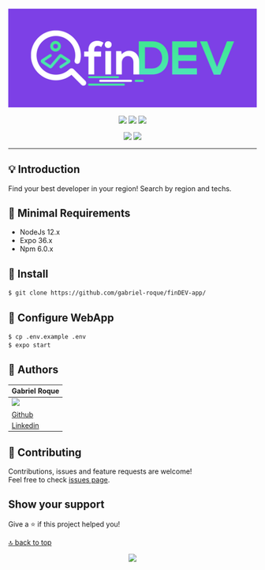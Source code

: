 <span id="top"></span>

<p align="center">
  <img src="https://raw.githubusercontent.com/gabriel-roque/finDEV/master/src/assets/github/finDEV-logo.jpg" />
</p>

<p align="center">
  <a href="https://expo.io/"><img src="https://img.shields.io/badge/Expo-36.x-blue"></a>
  <a href="https://nodejs.org/en/"><img src="https://img.shields.io/badge/Node-12.x-green"></a>
  <a href="https://www.npmjs.com/"><img src="https://img.shields.io/badge/NPM-6.x-red"></a>
</p>

<p align="center">
    <a href="https://github.com/gabriel-roque/finDEV"><img src="https://raw.githubusercontent.com/gabriel-roque/design/master/btn-front-end.png" width="200"></a>
    <a href="https://github.com/gabriel-roque/finDEV-api"><img src="https://raw.githubusercontent.com/gabriel-roque/design/master/btn-back-end.png" width="200"></a>
</p>

<hr>

## 💡 Introduction

Find your best developer in your region! Search by region and techs.

## 📝 Minimal Requirements

- NodeJs 12.x
- Expo 36.x
- Npm 6.0.x

## 🚀 Install

```sh
$ git clone https://github.com/gabriel-roque/finDEV-app/
```

## 📝 Configure WebApp

```sh
$ cp .env.example .env
$ expo start
```

## 👤 Authors

| Gabriel Roque                                                                       |
| ----------------------------------------------------------------------------------- |
| <img src="https://avatars2.githubusercontent.com/u/32438220?s=460&v=4" width="110"> |
| <a href="https://github.com/gabriel-roque">Github</a>                               |
| <a href="https://www.linkedin.com/in/gabriel-roque/">Linkedin</a>                   |

## 🤝 Contributing

Contributions, issues and feature requests are welcome!<br />Feel free to check [issues page](https://github.com/gabriel-roque/finDEV-app/issues).

## Show your support

Give a ⭐️ if this project helped you!

[🔝 back to top](#top)

<p align="center">
  <img src="https://raw.githubusercontent.com/gabriel-roque/design/master/logo-gabriel-roque.png" width="200"/>
</p>
